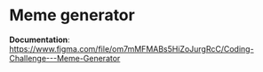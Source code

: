 # Meme generator

**Documentation**: https://www.figma.com/file/om7mMFMABs5HiZoJurgRcC/Coding-Challenge---Meme-Generator
